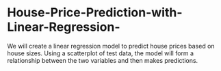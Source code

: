 # House-Price-Prediction-with-Linear-Regression-
We will create a linear regression model to predict house prices based on house sizes. Using a scatterplot of test data, the model will form a relationship between the two variables and then makes predictions.
